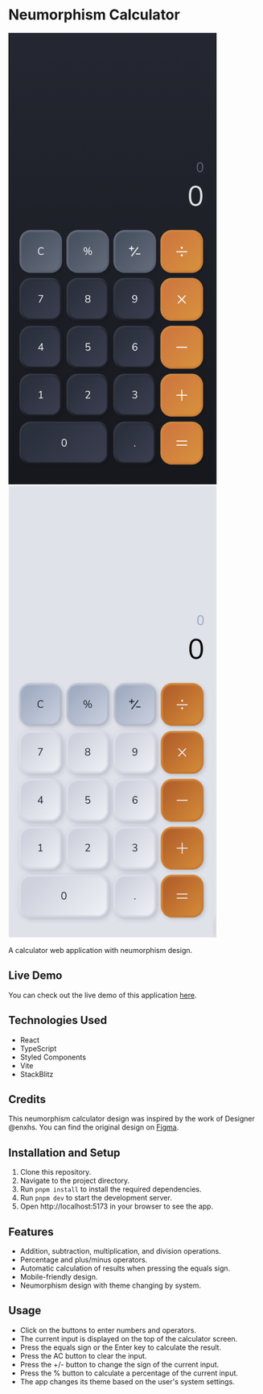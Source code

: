 # Neumorphism Calculator

<img src="./src/desc/screenshot-1.png" width="414" height="896">
<img src="./src/desc/screenshot-2.png" width="414" height="896">

A calculator web application with neumorphism design.

## Live Demo

You can check out the live demo of this application [here](http://neumorphism-calculator-eosin.vercel.app).

## Technologies Used

- React
- TypeScript
- Styled Components
- Vite
- StackBlitz

## Credits

This neumorphism calculator design was inspired by the work of Designer @enxhs. You can find the original design on [Figma](https://www.figma.com/file/QPlOBcuXSkQshSfpMQO9tH/Neumorphism-Calculator-(Community)?node-id=0%3A1&t=6SetDHGzUEIqLV2e-1).

## Installation and Setup

1. Clone this repository.
2. Navigate to the project directory.
3. Run `pnpm install` to install the required dependencies.
4. Run `pnpm dev` to start the development server.
5. Open http://localhost:5173 in your browser to see the app.

## Features

- Addition, subtraction, multiplication, and division operations.
- Percentage and plus/minus operators.
- Automatic calculation of results when pressing the equals sign.
- Mobile-friendly design.
- Neumorphism design with theme changing by system.

## Usage

- Click on the buttons to enter numbers and operators.
- The current input is displayed on the top of the calculator screen.
- Press the equals sign or the Enter key to calculate the result.
- Press the AC button to clear the input.
- Press the +/- button to change the sign of the current input.
- Press the % button to calculate a percentage of the current input.
- The app changes its theme based on the user's system settings.
